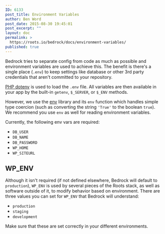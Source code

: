 ```yaml
---
ID: 6133
post_title: Environment Variables
author: Ben Word
post_date: 2015-08-30 19:45:01
post_excerpt: ""
layout: doc
permalink: >
  https://roots.io/bedrock/docs/environment-variables/
published: true
---
```

Bedrock tries to separate config from code as much as possible and environment variables are used to achieve this. The benefit is there's a single place (`.env`) to keep settings like database or other 3rd party credentials that aren't committed to your repository.

[PHP dotenv](https://github.com/vlucas/phpdotenv) is used to load the `.env` file. All variables are then available in your app by the built-in `getenv`, `$_SERVER`, or `$_ENV` methods.

However, we use the [env](https://github.com/oscarotero/env) library and its `env` function which handles simple type coercion (such as converting the string `'True'` to the boolean `true`). We recommend you use `env` as well for reading environment variables.

Currently, the following env vars are required:

* `DB_USER`
* `DB_NAME`
* `DB_PASSWORD`
* `WP_HOME`
* `WP_SITEURL`

## WP_ENV

Although it isn't required (if not defined elsewhere, Bedrock will default to `production`), `WP_ENV` is used by several pieces of the Roots stack, as well as software outside of it, to modify behavior based on environment. There are three values you can set for `WP_ENV` that Bedrock will understand:

* `production`
* `staging`
* `development`

Make sure that these are set correctly in your different environments.
